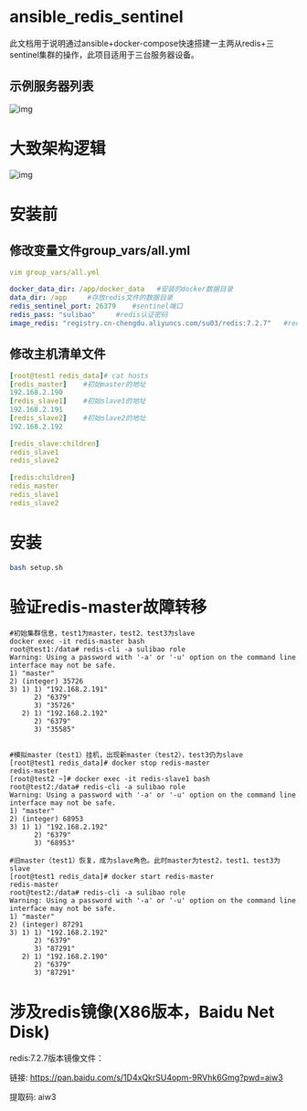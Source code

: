 # ansible_redis_sentinel
此文档用于说明通过ansible+docker-compose快速搭建一主两从redis+三sentinel集群的操作，此项目适用于三台服务器设备。

## 示例服务器列表

![img](https://i-blog.csdnimg.cn/direct/b74cdabc5c8c469a8be4e1490bac85b4.png)

# 大致架构逻辑

![img](https://i-blog.csdnimg.cn/direct/e66236daca6c4c4789201a813967067b.png)

# 安装前

## 修改变量文件group_vars/all.yml

```yaml
vim group_vars/all.yml
 
docker_data_dir: /app/docker_data   #安装的docker数据目录
data_dir: /app     #存放redis文件的数据目录
redis_sentinel_port: 26379    #sentinel端口
redis_pass: "sulibao"     #redis认证密码
image_redis: "registry.cn-chengdu.aliyuncs.com/su03/redis:7.2.7"   #redis和sentinel使用的镜像
```

## 修改主机清单文件

```yaml
[root@test1 redis_data]# cat hosts 
[redis_master]    #初始master的地址
192.168.2.190
[redis_slave1]    #初始slave1的地址
192.168.2.191 
[redis_slave2]    #初始slave2的地址
192.168.2.192
 
[redis_slave:children]
redis_slave1
redis_slave2
 
[redis:children]
redis_master
redis_slave1
redis_slave2
```

# 安装

```sh
bash setup.sh
```

# 验证redis-master故障转移

```
#初始集群信息，test1为master，test2、test3为slave
docker exec -it redis-master bash
root@test1:/data# redis-cli -a sulibao role
Warning: Using a password with '-a' or '-u' option on the command line interface may not be safe.
1) "master"
2) (integer) 35726
3) 1) 1) "192.168.2.191"
      2) "6379"
      3) "35726"
   2) 1) "192.168.2.192"
      2) "6379"
      3) "35585"
 
 
#模拟master（test1）挂机，出现新master（test2），test3仍为slave
[root@test1 redis_data]# docker stop redis-master
redis-master
[root@test2 ~]# docker exec -it redis-slave1 bash
root@test2:/data# redis-cli -a sulibao role
Warning: Using a password with '-a' or '-u' option on the command line interface may not be safe.
1) "master"
2) (integer) 68953
3) 1) 1) "192.168.2.192"
      2) "6379"
      3) "68953"
 
#旧master（test1）恢复，成为slave角色。此时master为test2，test1、test3为slave
[root@test1 redis_data]# docker start redis-master
redis-master
root@test2:/data# redis-cli -a sulibao role
Warning: Using a password with '-a' or '-u' option on the command line interface may not be safe.
1) "master"
2) (integer) 87291
3) 1) 1) "192.168.2.192"
      2) "6379"
      3) "87291"
   2) 1) "192.168.2.190"
      2) "6379"
      3) "87291"
```

# 涉及redis镜像(X86版本，Baidu Net Disk)

redis:7.2.7版本镜像文件：

链接: https://pan.baidu.com/s/1D4xQkrSU4opm-9RVhk6Gmg?pwd=aiw3 

提取码: aiw3